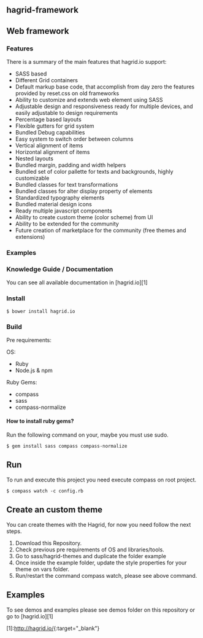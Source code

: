 ## hagrid-framework

## Web framework

### Features

There is a summary of the main features that hagrid.io support:

- SASS based
- Different Grid containers
- Default markup base code, that accomplish from day zero the features provided by reset.css on old frameworks
- Ability to customize and extends web element using SASS
- Adjustable design and responsiveness ready for multiple devices, and easily adjustable to design requirements
- Percentage based layouts
- Flexible gutters for grid system
- Bundled Debug capabilities
- Easy system to switch order between columns
- Vertical alignment of items
- Horizontal alignment of items
- Nested layouts
- Bundled margin, padding and width helpers
- Bundled set of color pallette for texts and backgrounds, highly customizable
- Bundled classes for text transformations
- Bundled classes for alter display property of elements
- Standardized typography elements
- Bundled material design icons
- Ready multiple javascript components
- Ability to create custom theme (color scheme) from UI
- Ability to be extended for the community
- Future creation of marketplace for the community (free themes and extensions)

### Examples


### Knowledge Guide / Documentation
You can see all available documentation in [hagrid.io][1]

### Install

```
$ bower install hagrid.io
```

### Build

 Pre requirements:

OS:

- Ruby
- Node.js & npm

Ruby Gems:

- compass
- sass
- compass-normalize

#### How to install ruby gems?
Run the following command on your, maybe you must use sudo.

```
$ gem install sass compass compass-normalize
```

## Run

To run and execute this project you need execute compass on root project.

```
$ compass watch -c config.rb
```

## Create an custom theme

You can create themes with the Hagrid, for now you need follow the next steps.

1. Download this Repository.
2. Check previous pre requirements of OS and libraries/tools.
3. Go to sass/hagrid-themes and duplicate the folder example
4. Once inside the example folder, update the style properties for your theme on vars folder.
5. Run/restart the command compass watch, please see above command.


## Examples

To see demos and examples please see demos folder on this repository or go to [hagrid.io][1]


[1]:<http://hagrid.io/>{:target="_blank"}